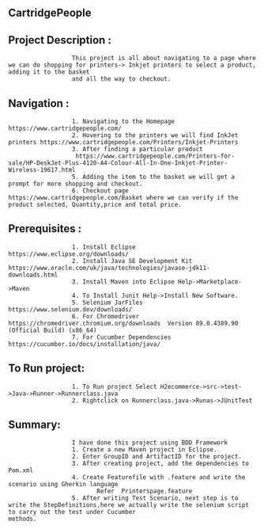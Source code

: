 ## CartridgePeople
## Project Description : 
                      This project is all about navigating to a page where we can do shopping for printers-> Inkjet printers to select a product, adding it to the basket
                      and all the way to checkout.
## Navigation :        
                      1. Navigating to the Homepage https://www.cartridgepeople.com/
                      2. Hovering to the printers we will find InkJet printers https://www.cartridgepeople.com/Printers/Inkjet-Printers
                      3. After finding a particular product 
                       https://www.cartridgepeople.com/Printers-for-sale/HP-DeskJet-Plus-4120-A4-Colour-All-In-One-Inkjet-Printer-Wireless-19617.html
                      5. Adding the item to the basket we will get a prompt for more shopping and checkout.
                      6. Checkout page https://www.cartridgepeople.com/Basket where we can verify if the product selected, Quantity,price and total price.

## Prerequisites :       
                      1. Install Eclipse https://www.eclipse.org/downloads/
                      2. Install Java SE Development Kit https://www.oracle.com/uk/java/technologies/javase-jdk11-downloads.html
                      3. Install Maven into Eclipse Help->Marketplace->Maven
                      4. To Install Junit Help->Install New Software.
                      5. Selenium JarFiles https://www.selenium.dev/downloads/
                      6. For Chromedriver https://chromedriver.chromium.org/downloads  Version 89.0.4389.90 (Official Build) (x86_64) 
                      7. For Cucumber Dependencies https://cucumber.io/docs/installation/java/
## To Run project:      
                      1. To Run project Select H2ecommerce->src->test->Java->Runner->Runnerclass.java
                      2. Rightclick on Runnerclass.java->Runas->JUnitTest
## Summary:            
                      I have done this project using BDD Framework 
                      1. Create a new Maven project in Eclipse.
                      2. Enter GroupID and ArtifactID for the project.
                      3. After creating project, add the dependencies to Pom.xml
                      4. Create Featurefile with .feature and write the scenario using Gherkin language 
                             Refer  Printerspage.feature
                      5. After writing Test Scenario, next step is to write the StepDefinitions,here we actually write the selenium script to carry out the test under Cucumber                              methods.
                      
 

